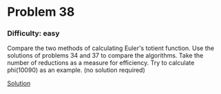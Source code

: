 # Problem 38
### Difficulty: easy
Compare the two methods of calculating Euler's totient function.
Use the solutions of problems 34 and 37 to compare the algorithms. Take the number of reductions as a measure for efficiency. Try to calculate phi(10090) as an example.
(no solution required)

[Solution](https://wiki.haskell.org)
